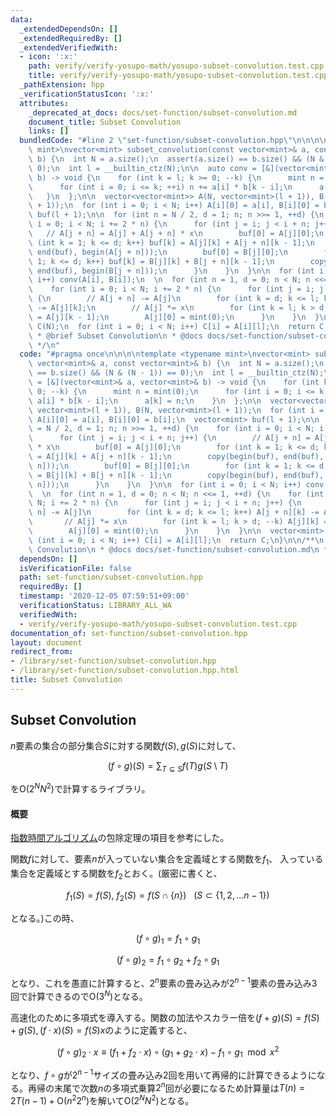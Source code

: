 ```yaml
---
data:
  _extendedDependsOn: []
  _extendedRequiredBy: []
  _extendedVerifiedWith:
  - icon: ':x:'
    path: verify/verify-yosupo-math/yosupo-subset-convolution.test.cpp
    title: verify/verify-yosupo-math/yosupo-subset-convolution.test.cpp
  _pathExtension: hpp
  _verificationStatusIcon: ':x:'
  attributes:
    _deprecated_at_docs: docs/set-function/subset-convolution.md
    document_title: Subset Convolution
    links: []
  bundledCode: "#line 2 \"set-function/subset-convolution.hpp\"\n\n\n\ntemplate <typename\
    \ mint>\nvector<mint> subset_convolution(const vector<mint>& a, const vector<mint>&\
    \ b) {\n  int N = a.size();\n  assert(a.size() == b.size() && (N & (N - 1)) ==\
    \ 0);\n  int l = __builtin_ctz(N);\n\n  auto conv = [&](vector<mint>& a, vector<mint>&\
    \ b) -> void {\n    for (int k = l; k >= 0; --k) {\n      mint n = mint(0);\n\
    \      for (int i = 0; i <= k; ++i) n += a[i] * b[k - i];\n      a[k] = n;\n \
    \   }\n  };\n\n  vector<vector<mint>> A(N, vector<mint>(l + 1)), B(N, vector<mint>(l\
    \ + 1));\n  for (int i = 0; i < N; i++) A[i][0] = a[i], B[i][0] = b[i];\n  vector<mint>\
    \ buf(l + 1);\n\n  for (int n = N / 2, d = 1; n; n >>= 1, ++d) {\n    for (int\
    \ i = 0; i < N; i += 2 * n) {\n      for (int j = i; j < i + n; j++) {\n     \
    \   // A[j + n] = A[j] + A[j + n] * x\n        buf[0] = A[j][0];\n        for\
    \ (int k = 1; k <= d; k++) buf[k] = A[j][k] + A[j + n][k - 1];\n        copy(begin(buf),\
    \ end(buf), begin(A[j + n]));\n        buf[0] = B[j][0];\n        for (int k =\
    \ 1; k <= d; k++) buf[k] = B[j][k] + B[j + n][k - 1];\n        copy(begin(buf),\
    \ end(buf), begin(B[j + n]));\n      }\n    }\n  }\n\n  for (int i = 0; i < N;\
    \ i++) conv(A[i], B[i]);\n  \n  for (int n = 1, d = 0; n < N; n <<= 1, ++d) {\n\
    \    for (int i = 0; i < N; i += 2 * n) {\n      for (int j = i; j < i + n; j++)\
    \ {\n        // A[j + n] -= A[j]\n        for (int k = d; k <= l; k++) A[j + n][k]\
    \ -= A[j][k];\n        // A[j] *= x\n        for (int k = l; k > d; --k) A[j][k]\
    \ = A[j][k - 1];\n        A[j][0] = mint(0);\n      }\n    }\n  }\n\n  vector<mint>\
    \ C(N);\n  for (int i = 0; i < N; i++) C[i] = A[i][l];\n  return C;\n}\n\n/**\n\
    \ * @brief Subset Convolution\n * @docs docs/set-function/subset-convolution.md\n\
    \ */\n"
  code: "#pragma once\n\n\n\ntemplate <typename mint>\nvector<mint> subset_convolution(const\
    \ vector<mint>& a, const vector<mint>& b) {\n  int N = a.size();\n  assert(a.size()\
    \ == b.size() && (N & (N - 1)) == 0);\n  int l = __builtin_ctz(N);\n\n  auto conv\
    \ = [&](vector<mint>& a, vector<mint>& b) -> void {\n    for (int k = l; k >=\
    \ 0; --k) {\n      mint n = mint(0);\n      for (int i = 0; i <= k; ++i) n +=\
    \ a[i] * b[k - i];\n      a[k] = n;\n    }\n  };\n\n  vector<vector<mint>> A(N,\
    \ vector<mint>(l + 1)), B(N, vector<mint>(l + 1));\n  for (int i = 0; i < N; i++)\
    \ A[i][0] = a[i], B[i][0] = b[i];\n  vector<mint> buf(l + 1);\n\n  for (int n\
    \ = N / 2, d = 1; n; n >>= 1, ++d) {\n    for (int i = 0; i < N; i += 2 * n) {\n\
    \      for (int j = i; j < i + n; j++) {\n        // A[j + n] = A[j] + A[j + n]\
    \ * x\n        buf[0] = A[j][0];\n        for (int k = 1; k <= d; k++) buf[k]\
    \ = A[j][k] + A[j + n][k - 1];\n        copy(begin(buf), end(buf), begin(A[j +\
    \ n]));\n        buf[0] = B[j][0];\n        for (int k = 1; k <= d; k++) buf[k]\
    \ = B[j][k] + B[j + n][k - 1];\n        copy(begin(buf), end(buf), begin(B[j +\
    \ n]));\n      }\n    }\n  }\n\n  for (int i = 0; i < N; i++) conv(A[i], B[i]);\n\
    \  \n  for (int n = 1, d = 0; n < N; n <<= 1, ++d) {\n    for (int i = 0; i <\
    \ N; i += 2 * n) {\n      for (int j = i; j < i + n; j++) {\n        // A[j +\
    \ n] -= A[j]\n        for (int k = d; k <= l; k++) A[j + n][k] -= A[j][k];\n \
    \       // A[j] *= x\n        for (int k = l; k > d; --k) A[j][k] = A[j][k - 1];\n\
    \        A[j][0] = mint(0);\n      }\n    }\n  }\n\n  vector<mint> C(N);\n  for\
    \ (int i = 0; i < N; i++) C[i] = A[i][l];\n  return C;\n}\n\n/**\n * @brief Subset\
    \ Convolution\n * @docs docs/set-function/subset-convolution.md\n */\n"
  dependsOn: []
  isVerificationFile: false
  path: set-function/subset-convolution.hpp
  requiredBy: []
  timestamp: '2020-12-05 07:59:51+09:00'
  verificationStatus: LIBRARY_ALL_WA
  verifiedWith:
  - verify/verify-yosupo-math/yosupo-subset-convolution.test.cpp
documentation_of: set-function/subset-convolution.hpp
layout: document
redirect_from:
- /library/set-function/subset-convolution.hpp
- /library/set-function/subset-convolution.hpp.html
title: Subset Convolution
---
```


## Subset Convolution

$n$要素の集合の部分集合$S$に対する関数$f(S),g(S)$に対して、

$$(f \circ g)(S) = \sum_{T \subseteq S}f(T)g(S\setminus T)$$

を$\mathrm{O}(2^N N^2)$で計算するライブラリ。

#### 概要

[指数時間アルゴリズム](https://www.slideshare.net/wata_orz/ss-12131479)の包除定理の項目を参考にした。

関数$f$に対して、要素$n$が入っていない集合を定義域とする関数を$f_1$、
入っている集合を定義域とする関数を$f_2$とおく。(厳密に書くと、

$$f_1(S) = f(S),\ f_2(S) = f(S \cap \lbrace n\rbrace) \ \ \ (S\subset\lbrace1,2,\ldots n-1\rbrace)$$

となる。)この時、

$$ (f\circ g)_1 = f_1 \circ g_1$$

$$ (f\circ g)_2 = f_1 \circ g_2 + f_2 \circ g_1$$

となり、これを愚直に計算すると、$2^n$要素の畳み込みが$2^{n-1}$要素の畳み込み$3$回で計算できるので$\mathrm{O}(3^N)$となる。

高速化のために多項式を導入する。関数の加法やスカラー倍を$(f+g)(S)=f(S)+g(S),(f\cdot x)(S)=f(S)x$のように定義すると、

$$(f\circ g)_2\cdot x\equiv (f_1+f_2\cdot x)\circ(g_1+g_2\cdot x)-f_1\circ g_1 \mod x^2$$

となり、$f\circ g$が$2^{n-1}$サイズの畳み込み$2$回を用いて再帰的に計算できるようになる。再帰の末尾で次数$n$の多項式乗算$2^n$回が必要になるため計算量は$T(n)=2T(n-1)+\mathrm{O}(n^2 2^n)$を解いて$\mathrm{O}(2^N N^2)$となる。
